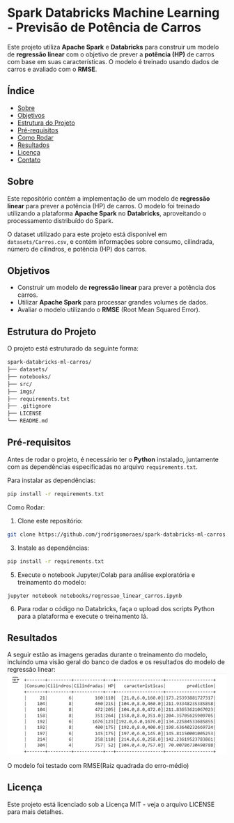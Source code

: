 # Spark Databricks Machine Learning - Previsão de Potência de Carros

Este projeto utiliza **Apache Spark** e **Databricks** para construir um modelo de **regressão linear** com o objetivo de prever a **potência (HP)** de carros com base em suas características. O modelo é treinado usando dados de carros e avaliado com o **RMSE**.

## Índice

- [Sobre](#sobre)
- [Objetivos](#objetivos)
- [Estrutura do Projeto](#estrutura-do-projeto)
- [Pré-requisitos](#pré-requisitos)
- [Como Rodar](#como-rodar)
- [Resultados](#resultados)
- [Licença](#licença)
- [Contato](#contato)

## Sobre

Este repositório contém a implementação de um modelo de **regressão linear** para prever a potência (HP) de carros. O modelo foi treinado utilizando a plataforma **Apache Spark** no **Databricks**, aproveitando o processamento distribuído do Spark.

O dataset utilizado para este projeto está disponível em `datasets/Carros.csv`, e contém informações sobre consumo, cilindrada, número de cilindros, e potência (HP) dos carros.

## Objetivos

- Construir um modelo de **regressão linear** para prever a potência dos carros.
- Utilizar **Apache Spark** para processar grandes volumes de dados.
- Avaliar o modelo utilizando o **RMSE** (Root Mean Squared Error).

## Estrutura do Projeto

O projeto está estruturado da seguinte forma:
```bash
spark-databricks-ml-carros/
├── datasets/
├── notebooks/
├── src/
├── imgs/ 
├── requirements.txt
├── .gitignore
├── LICENSE
└── README.md
```


## Pré-requisitos

Antes de rodar o projeto, é necessário ter o **Python** instalado, juntamente com as dependências especificadas no arquivo `requirements.txt`.

Para instalar as dependências:

```bash
pip install -r requirements.txt
```

Como Rodar:

1. Clone este repositório:
```bash
git clone https://github.com/jrodrigomoraes/spark-databricks-ml-carros.git
```

3. Instale as dependências:
```bash
pip install -r requirements.txt
```


5. Execute o notebook Jupyter/Colab para análise exploratória e treinamento do modelo:
```
jupyter notebook notebooks/regressao_linear_carros.ipynb
```

6. Para rodar o código no Databricks, faça o upload dos scripts Python para a plataforma e execute o treinamento lá.

## Resultados
A seguir estão as imagens geradas durante o treinamento do modelo, incluindo uma visão geral do banco de dados e os resultados do modelo de regressão linear:
![Resultado da Predição](imgs/PredicaoModelo.jpg)

O modelo foi testado com RMSE(Raiz quadrada do erro-médio)


## Licença
Este projeto está licenciado sob a Licença MIT - veja o arquivo LICENSE para mais detalhes.
